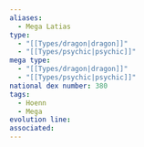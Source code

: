 ```yaml
---
aliases:
  - Mega Latias
type:
  - "[[Types/dragon|dragon]]"
  - "[[Types/psychic|psychic]]"
mega type:
  - "[[Types/dragon|dragon]]"
  - "[[Types/psychic|psychic]]"
national dex number: 380
tags:
  - Hoenn
  - Mega
evolution line: 
associated:
---
```

